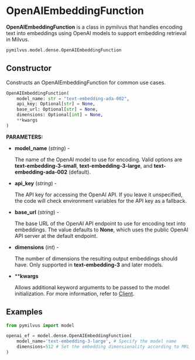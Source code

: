# OpenAIEmbeddingFunction

**OpenAIEmbeddingFunction** is a class in pymilvus that handles encoding text into embeddings using OpenAI models to support embedding retrieval in Milvus.

```python
pymilvus.model.dense.OpenAIEmbeddingFunction
```

## Constructor

Constructs an OpenAIEmbeddingFunction for common use cases.

```python
OpenAIEmbeddingFunction(
    model_name: str = "text-embedding-ada-002", 
    api_key: Optional[str] = None,
    base_url: Optional[str] = None,
    dimensions: Optional[int] = None,
    **kwargs
)
```

**PARAMETERS:**

- **model_name** (*string*) -

    The name of the OpenAI model to use for encoding. Valid options are **text-embedding-3-small**, **text-embedding-3-large**, and **text-embedding-ada-002** (default).

- **api_key** (*string*) -

    The API key for accessing the OpenAI API. If you leave it unspecified, the code will check environment variables for the API key as a fallback.

- **base_url** (*string*) -

    The base URL of the OpenAI API endpoint to use for encoding text into embeddings. The value defaults to **None**, which uses the public OpenAI API server at the default endpoint.

- **dimensions** (*int*) -

    The number of dimensions the resulting output embeddings should have. Only supported in **text-embedding-3** and later models.

- ****kwargs**

    Allows additional keyword arguments to be passed to the model initialization. For more information, refer to [Client](https://github.com/openai/openai-python/blob/main/src/openai/_client.py).

## Examples

```python
from pymilvus import model

openai_ef = model.dense.OpenAIEmbeddingFunction(
    model_name='text-embedding-3-large', # Specify the model name
    dimensions=512 # Set the embedding dimensionality according to MRL feature.
)
```

